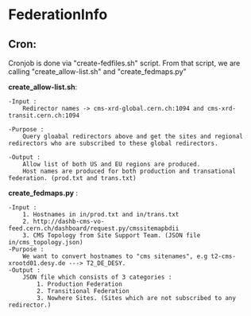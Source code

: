 # FederationInfo

Cron:
----
Cronjob is done via "create-fedfiles.sh" script. From that script, we are calling "create_allow-list.sh" and "create_fedmaps.py" 

 **create_allow-list.sh**:
	
	-Input : 
		Redirector names -> cms-xrd-global.cern.ch:1094 and cms-xrd-transit.cern.ch:1094
 
	-Purpose : 
		Query gloabal redirectors above and get the sites and regional redirectors who are subscribed to these global redirectors. 
	
	-Output : 
		Allow list of both US and EU regions are produced. 
		Host names are produced for both production and transational federation. (prod.txt and trans.txt)

  **create_fedmaps.py** :
	
	-Input : 
		1. Hostnames in in/prod.txt and in/trans.txt
		2. http://dashb-cms-vo-feed.cern.ch/dashboard/request.py/cmssitemapbdii
		3. CMS Topology from Site Support Team. (JSON file in/cms_topology.json)
	-Purpose :	
		We want to convert hostnames to "cms sitenames", e.g t2-cms-xrootd01.desy.de ---> T2_DE_DESY. 
	-Output :
		JSON file which consists of 3 categories :
			1. Production Federation
			2. Transitional Federation
			3. Nowhere Sites. (Sites which are not subscribed to any redirector.)
